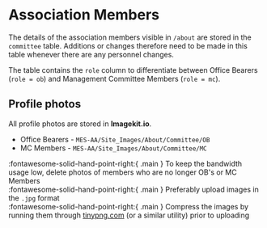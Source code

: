 # Association Members

The details of the association members visible in `/about` are stored in the `committee` table. Additions or changes therefore need to be made in this table whenever there are any personnel changes.

The table contains the `role` column to differentiate between Office Bearers (`role = ob`) and Management Committee Members (`role = mc`).

## **Profile photos**

All profile photos are stored in **Imagekit.io**.

- Office Bearers - `MES-AA/Site_Images/About/Committee/OB`
- MC Members - `MES-AA/Site_Images/About/Committee/MC`

:fontawesome-solid-hand-point-right:{ .main } To keep the bandwidth usage low, delete photos of members who are no longer OB's or MC Members<br />
:fontawesome-solid-hand-point-right:{ .main } Preferably upload images in the `.jpg` format<br />
:fontawesome-solid-hand-point-right:{ .main } Compress the images by running them through [tinypng.com](https://tinypng.com/) (or a similar utility) prior to uploading
